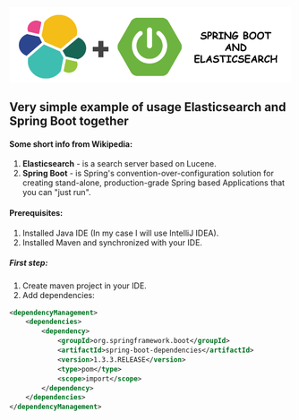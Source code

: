 ![alt text](./etc/sb_el.png "Spring Boot and Elasticsearch")


## Very simple example of usage Elasticsearch and Spring Boot together

#### Some short info from Wikipedia:
 1. **Elasticsearch** - is a search server based on Lucene.
 2. **Spring Boot** - is Spring's convention-over-configuration solution for creating stand-alone, production-grade Spring based Applications that you can "just run".

#### Prerequisites:

1. Installed Java IDE (In my case I will use IntelliJ IDEA‎).
2. Installed Maven and synchronized with your IDE.

##### First step:

1. Create maven project in your IDE.
2. Add dependencies:

```xml
<dependencyManagement>
    <dependencies>
        <dependency>
            <groupId>org.springframework.boot</groupId>
            <artifactId>spring-boot-dependencies</artifactId>
            <version>1.3.3.RELEASE</version>
            <type>pom</type>
            <scope>import</scope>
        </dependency>
    </dependencies>
</dependencyManagement>
```

